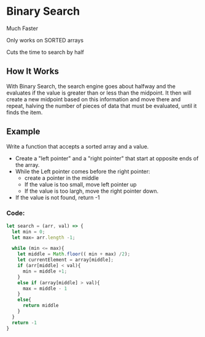 # Binary Search
<p>Much Faster</p>
<p>Only works on SORTED arrays</p>
<p>Cuts the time to search by half</p>

## How It Works
With Binary Search, the search engine goes about halfway and the evaluates if the value is greater than or less than the midpoint. It then will create a new midpoint based on this information and move there and repeat, halving the number of pieces of data that must be evaluated, until it finds the item. 

## Example
Write a function that accepts a sorted array and a value. 
- Create a "left pointer" and a "right pointer" that start at opposite ends of the array. 
- While the Left pointer comes before the right pointer:
  - create a pointer in the middle
  - If the value is too small, move left pointer up
  - If the value is too largh, move the right pointer down.
- If the value is not found, return -1

### Code:
```js
let search = (arr, val) => {
  let min = 0;
  let max= arr.length -1;

  while (min <= max){
    let middle = Math.floor(( min + max) /2);
    let currentElement = array[middle];
    if (arr[middle] < val){
      min = middle +1;
    }
    else if (array[middle] > val){
      max = middle - 1
    }
    else{
      return middle
    }
  }
  return -1
}
```

